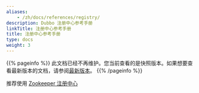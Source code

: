 ```yaml
---
aliases:
    - /zh/docs/references/registry/
description: Dubbo 注册中心参考手册
linkTitle: 注册中心参考手册
title: 注册中心参考手册
type: docs
weight: 3
---
```




{{% pageinfo %}} 此文档已经不再维护。您当前查看的是快照版本。如果想要查看最新版本的文档，请参阅[最新版本](/zh-cn/overview/mannual/java-sdk/reference-manual/registry/)。
{{% /pageinfo %}}

推荐使用 [Zookeeper 注册中心](zookeeper)
